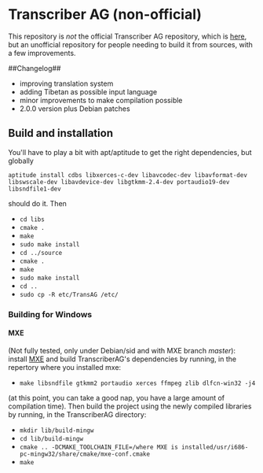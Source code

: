 Transcriber AG (non-official)
===========================

This repository is _not_ the official Transcriber AG repository, which is
[here](http://transag.sourceforge.net/), but an unofficial repository for
people needing to build it from sources, with a few improvements.

##Changelog##

 * improving translation system
 * adding Tibetan as possible input language
 * minor improvements to make compilation possible
 * 2.0.0 version plus Debian patches
 
## Build and installation ##

You'll have to play a bit with apt/aptitude to get the right dependencies, but
globally

`aptitude install cdbs libxerces-c-dev libavcodec-dev libavformat-dev libswscale-dev libavdevice-dev libgtkmm-2.4-dev portaudio19-dev libsndfile1-dev`

should do it. Then

 * `cd libs`
 * `cmake .`
 * `make`
 * `sudo make install`
 * `cd ../source`
 * `cmake .`
 * `make`
 * `sudo make install`
 * `cd ..`
 * `sudo cp -R etc/TransAG /etc/`



### Building for Windows ###

#### MXE ####

(Not fully tested, only under Debian/sid and with MXE branch *master*): install [MXE](http://mxe.cc/) and build TranscriberAG's dependencies by running, in the repertory where you installed mxe:

 * `make libsndfile gtkmm2 portaudio xerces ffmpeg zlib dlfcn-win32 -j4`

(at this point, you can take a good nap, you have a large amount of compilation time). Then build the project using the newly compiled libraries by running, in the TranscriberAG directory:

 * `mkdir lib/build-mingw`
 * `cd lib/build-mingw`
 * `cmake .. -DCMAKE_TOOLCHAIN_FILE=/where MXE is installed/usr/i686-pc-mingw32/share/cmake/mxe-conf.cmake`
 * `make`

